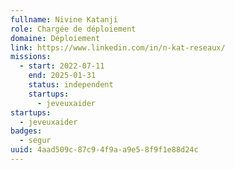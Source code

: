 ```yaml
---
fullname: Nivine Katanji
role: Chargée de déploiement
domaine: Déploiement
link: https://www.linkedin.com/in/n-kat-reseaux/
missions:
  - start: 2022-07-11
    end: 2025-01-31
    status: independent
    startups:
      - jeveuxaider
startups:
  - jeveuxaider
badges:
  - segur
uuid: 4aad509c-87c9-4f9a-a9e5-8f9f1e88d24c
---
```

